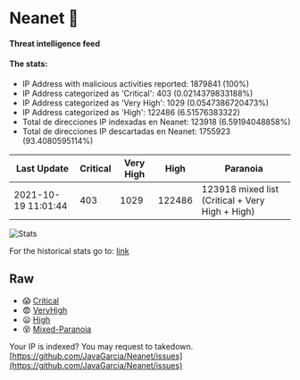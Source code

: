# Neanet :hocho:
#### Threat intelligence feed
#### The stats:

- IP Address with malicious activities reported: 1879841 (100%)
- IP Address categorized as 'Critical':  403 (0.0214379833188%)
- IP Address categorized as 'Very High':  1029 (0.0547386720473%)
- IP Address categorized as 'High':  122486 (6.51576383322)
- Total de direcciones IP indexadas en Neanet:  123918 (6.59194048858%)
- Total de direcciones IP descartadas en Neanet:  1755923 (93.4080595114%)

| Last Update | Critical | Very High | High | Paranoia |
| --- | --- | --- | --- | --- |
| 2021-10-19 11:01:44 | 403 | 1029 | 122486 | 123918 mixed list (Critical + Very High + High)|

![Stats](https://docs.google.com/spreadsheets/d/e/2PACX-1vSnaNMIXVabIpDJjufMlzH7poXnshF3mgd8Is1g9ytUEzVsP5my4Trn8f-xkoLLQ38xpL3HtmUexLo6/pubchart?oid=501124687&format=image)

For the historical stats go to: [link](/stats.csv)
## Raw
- :scream: [Critical](https://raw.githubusercontent.com/JavaGarcia/Neanet/master/blacklists/neanet_critical.txt)
- :fearful: [VeryHigh](https://raw.githubusercontent.com/JavaGarcia/Neanet/master/blacklists/neanet_veryHigh.txtt)
- :frowning: [High](https://raw.githubusercontent.com/JavaGarcia/Neanet/master/blacklists/neanet_high.txt)
- :dizzy_face: [Mixed-Paranoia](https://raw.githubusercontent.com/JavaGarcia/Neanet/master/blacklists/neanet_all.txt)


Your IP is indexed? You may request to takedown. [https://github.com/JavaGarcia/Neanet/issues](https://github.com/JavaGarcia/Neanet/issues)



















































































































































































































































































































































































































































































































































































































































































































































































































































































































































































































































































































































































































































































































































































































































































































































































































































































































































































































































































































































































































































































































































































































































































































































































































































































































































































































































































































































































































































































































































































































































































































































































































































































































































































































































































































































































































































































































































































































































































































































































































































































































































































































































































































































































































































































































































































































































































































































































































































































































































































































































































































































































































































































































































































































































































































































































































































































































































































































































































































































































































































































































































































































































































































































































































































































































































































































































































































































































































































































































































































































































































































































































































































































































































































































































































































































































































































































































































































































































































































































































































































































































































































































































































































































































































































































































































































































































































































































































































































































































































































































































































































































































































































































































































































































































































































































































































































































































































































